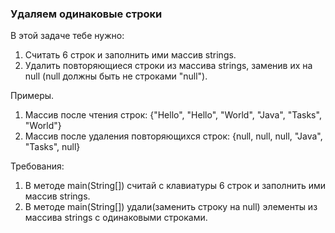 
### Удаляем одинаковые строки

В этой задаче тебе нужно:
1. Считать 6 строк и заполнить ими массив strings.
2. Удалить повторяющиеся строки из массива strings, заменив их на null (null должны быть не строками &quot;null&quot;).

Примеры.
1. Массив после чтения строк:
{&quot;Hello&quot;, &quot;Hello&quot;, &quot;World&quot;, &quot;Java&quot;, &quot;Tasks&quot;, &quot;World&quot;}
2. Массив после удаления повторяющихся строк:
{null, null, null, &quot;Java&quot;, &quot;Tasks&quot;, null}


Требования:
1.	В методе main(String[]) считай с клавиатуры 6 строк и заполнить ими массив strings.
2.	В методе main(String[]) удали(заменить строку на null) элементы из массива strings с одинаковыми строками.


